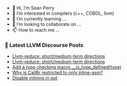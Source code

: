 - 👋 Hi, I’m Sean Perry
- 👀 I’m interested in compilers (c++, COBOL, llvm)
- 🌱 I’m currently learning ...
- 💞️ I’m looking to collaborate on ...
- 📫 How to reach me ...

<!---
s66perry/s66perry is a ✨ special ✨ repository because its `README.md` (this file) appears on your GitHub profile.
You can click the Preview link to take a look at your changes.
--->
### 📕 Latest LLVM Discourse Posts

<!-- DISCOURSE-LLVM:START -->
- [Llvm-reduce: short/medium-term directions](https://discourse.llvm.org/t/llvm-reduce-short-medium-term-directions/64591#post_9)
- [Llvm-reduce: short/medium-term directions](https://discourse.llvm.org/t/llvm-reduce-short-medium-term-directions/64591#post_8)
- [Add a type checking macro __is_type_defined&lpar;type&rpar;](https://discourse.llvm.org/t/add-a-type-checking-macro-is-type-defined-type/66268#post_1)
- [Why is CallBr restricted to only inline-asm?](https://discourse.llvm.org/t/why-is-callbr-restricted-to-only-inline-asm/66265#post_1)
- [Disable inlining in opt](https://discourse.llvm.org/t/disable-inlining-in-opt/66254#post_3)
<!-- DISCOURSE-LLVM:END -->

